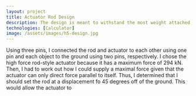 ```yaml
---
layout: project
title: Actuator Rod Design
description: The design is meant to withstand the most weight attached to the top of the rod.
technologies: [Calculator]
image: /assets/images/h5-design.jpg
---
```



Using three pins, I connected the rod and actuator to each other using one pin and each object to the ground using two pins, respectively. I chose the high force rod-style actuator because it has a maximum force of 294 kN. Then, I had to work out how I could supply a maximal force given that the actuator can only direct force parallel to itself. Thus, I determined that I should set the rod at a displacement fo 45 degrees off of the ground. This would allow the actuator to 
